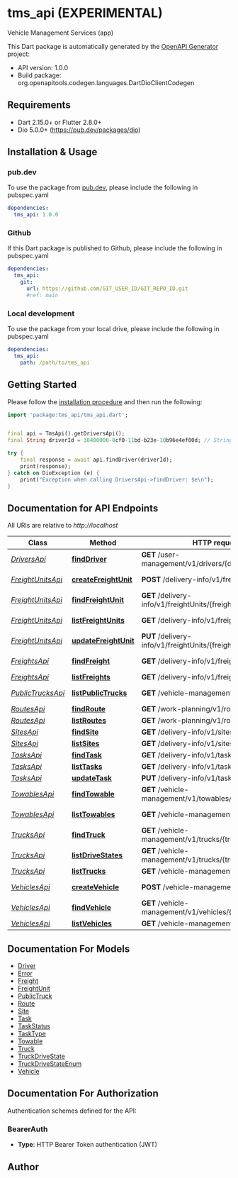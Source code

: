 # tms_api (EXPERIMENTAL)
Vehicle Management Services (app)

This Dart package is automatically generated by the [OpenAPI Generator](https://openapi-generator.tech) project:

- API version: 1.0.0
- Build package: org.openapitools.codegen.languages.DartDioClientCodegen

## Requirements

* Dart 2.15.0+ or Flutter 2.8.0+
* Dio 5.0.0+ (https://pub.dev/packages/dio)

## Installation & Usage

### pub.dev
To use the package from [pub.dev](https://pub.dev), please include the following in pubspec.yaml
```yaml
dependencies:
  tms_api: 1.0.0
```

### Github
If this Dart package is published to Github, please include the following in pubspec.yaml
```yaml
dependencies:
  tms_api:
    git:
      url: https://github.com/GIT_USER_ID/GIT_REPO_ID.git
      #ref: main
```

### Local development
To use the package from your local drive, please include the following in pubspec.yaml
```yaml
dependencies:
  tms_api:
    path: /path/to/tms_api
```

## Getting Started

Please follow the [installation procedure](#installation--usage) and then run the following:

```dart
import 'package:tms_api/tms_api.dart';


final api = TmsApi().getDriversApi();
final String driverId = 38400000-8cf0-11bd-b23e-10b96e4ef00d; // String | driver's id

try {
    final response = await api.findDriver(driverId);
    print(response);
} catch on DioException (e) {
    print("Exception when calling DriversApi->findDriver: $e\n");
}

```

## Documentation for API Endpoints

All URIs are relative to *http://localhost*

Class | Method | HTTP request | Description
------------ | ------------- | ------------- | -------------
[*DriversApi*](doc/DriversApi.md) | [**findDriver**](doc/DriversApi.md#finddriver) | **GET** /user-management/v1/drivers/{driverId} | Find a driver.
[*FreightUnitsApi*](doc/FreightUnitsApi.md) | [**createFreightUnit**](doc/FreightUnitsApi.md#createfreightunit) | **POST** /delivery-info/v1/freightUnits | Create freight unit
[*FreightUnitsApi*](doc/FreightUnitsApi.md) | [**findFreightUnit**](doc/FreightUnitsApi.md#findfreightunit) | **GET** /delivery-info/v1/freightUnits/{freightUnitId} | Find a freight unit.
[*FreightUnitsApi*](doc/FreightUnitsApi.md) | [**listFreightUnits**](doc/FreightUnitsApi.md#listfreightunits) | **GET** /delivery-info/v1/freightUnits | List FreightUnits.
[*FreightUnitsApi*](doc/FreightUnitsApi.md) | [**updateFreightUnit**](doc/FreightUnitsApi.md#updatefreightunit) | **PUT** /delivery-info/v1/freightUnits/{freightUnitId} | Updates freight unit
[*FreightsApi*](doc/FreightsApi.md) | [**findFreight**](doc/FreightsApi.md#findfreight) | **GET** /delivery-info/v1/freights/{freightId} | Find a freight.
[*FreightsApi*](doc/FreightsApi.md) | [**listFreights**](doc/FreightsApi.md#listfreights) | **GET** /delivery-info/v1/freights | List Freights.
[*PublicTrucksApi*](doc/PublicTrucksApi.md) | [**listPublicTrucks**](doc/PublicTrucksApi.md#listpublictrucks) | **GET** /vehicle-management/v1/publicTrucks | List PublicTrucks.
[*RoutesApi*](doc/RoutesApi.md) | [**findRoute**](doc/RoutesApi.md#findroute) | **GET** /work-planning/v1/routes/{routeId} | Find a route.
[*RoutesApi*](doc/RoutesApi.md) | [**listRoutes**](doc/RoutesApi.md#listroutes) | **GET** /work-planning/v1/routes | List Routes.
[*SitesApi*](doc/SitesApi.md) | [**findSite**](doc/SitesApi.md#findsite) | **GET** /delivery-info/v1/sites/{siteId} | Find a site.
[*SitesApi*](doc/SitesApi.md) | [**listSites**](doc/SitesApi.md#listsites) | **GET** /delivery-info/v1/sites | List Sites.
[*TasksApi*](doc/TasksApi.md) | [**findTask**](doc/TasksApi.md#findtask) | **GET** /delivery-info/v1/tasks/{taskId} | Find a task.
[*TasksApi*](doc/TasksApi.md) | [**listTasks**](doc/TasksApi.md#listtasks) | **GET** /delivery-info/v1/tasks | List Tasks.
[*TasksApi*](doc/TasksApi.md) | [**updateTask**](doc/TasksApi.md#updatetask) | **PUT** /delivery-info/v1/tasks/{taskId} | Updates task
[*TowablesApi*](doc/TowablesApi.md) | [**findTowable**](doc/TowablesApi.md#findtowable) | **GET** /vehicle-management/v1/towables/{towableId} | Find a towable.
[*TowablesApi*](doc/TowablesApi.md) | [**listTowables**](doc/TowablesApi.md#listtowables) | **GET** /vehicle-management/v1/towables | List Towables.
[*TrucksApi*](doc/TrucksApi.md) | [**findTruck**](doc/TrucksApi.md#findtruck) | **GET** /vehicle-management/v1/trucks/{truckId} | Find a truck.
[*TrucksApi*](doc/TrucksApi.md) | [**listDriveStates**](doc/TrucksApi.md#listdrivestates) | **GET** /vehicle-management/v1/trucks/{truckId}/driveStates | List drive states.
[*TrucksApi*](doc/TrucksApi.md) | [**listTrucks**](doc/TrucksApi.md#listtrucks) | **GET** /vehicle-management/v1/trucks | List Trucks.
[*VehiclesApi*](doc/VehiclesApi.md) | [**createVehicle**](doc/VehiclesApi.md#createvehicle) | **POST** /vehicle-management/v1/vehicles | Create vehicle
[*VehiclesApi*](doc/VehiclesApi.md) | [**findVehicle**](doc/VehiclesApi.md#findvehicle) | **GET** /vehicle-management/v1/vehicles/{vehicleId} | Find a vehicle.
[*VehiclesApi*](doc/VehiclesApi.md) | [**listVehicles**](doc/VehiclesApi.md#listvehicles) | **GET** /vehicle-management/v1/vehicles | List Vehicles.


## Documentation For Models

 - [Driver](doc/Driver.md)
 - [Error](doc/Error.md)
 - [Freight](doc/Freight.md)
 - [FreightUnit](doc/FreightUnit.md)
 - [PublicTruck](doc/PublicTruck.md)
 - [Route](doc/Route.md)
 - [Site](doc/Site.md)
 - [Task](doc/Task.md)
 - [TaskStatus](doc/TaskStatus.md)
 - [TaskType](doc/TaskType.md)
 - [Towable](doc/Towable.md)
 - [Truck](doc/Truck.md)
 - [TruckDriveState](doc/TruckDriveState.md)
 - [TruckDriveStateEnum](doc/TruckDriveStateEnum.md)
 - [Vehicle](doc/Vehicle.md)


## Documentation For Authorization


Authentication schemes defined for the API:
### BearerAuth

- **Type**: HTTP Bearer Token authentication (JWT)


## Author



